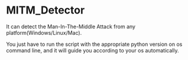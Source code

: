 # MITM_Detector

It can detect the Man-In-The-Middle Attack from any platform(Windows/Linux/Mac).

You just have to run the script with the appropriate python version on os command line, and it will guide you according to your os automatically.

